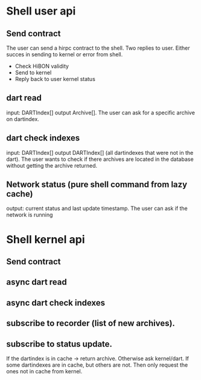 




# Shell user api
## Send contract
The user can send a hirpc contract to the shell. Two replies to user. Either succes in sending to kernel or error from shell.
* Check HiBON validity
* Send to kernel
* Reply back to user kernel status

## dart read
input: DARTIndex[] output Archive[].
The user can ask for a specific archive on dartindex.

## dart check indexes
input: DARTIndex[] output DARTIndex[] (all dartindexes that were not in the dart).
The user wants to check if there archives are located in the database without getting the archive returned.

## Network status (pure shell command from lazy cache)
output: current status and last update timestamp.
The user can ask if the network is running

# Shell kernel api
## Send contract

## async dart read
## async dart check indexes

## subscribe to recorder (list of new archives).

## subscribe to status update.

If the dartindex is in cache -> return archive. Otherwise ask kernel/dart.
If some dartindexes are in cache, but others are not. Then only request the ones not in cache from kernel.


